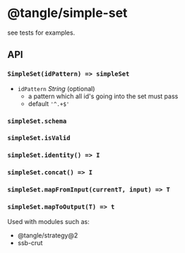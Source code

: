 # @tangle/simple-set

see tests for examples.

## API

### `SimpleSet(idPattern) => simpleSet`

- `idPattern` *String* (optional)
    - a pattern which all id's going into the set must pass
    - default `'^.+$'`

### `simpleSet.schema`
### `simpleSet.isValid`
### `simpleSet.identity() => I`
### `simpleSet.concat() => I`
### `simpleSet.mapFromInput(currentT, input) => T`
### `simpleSet.mapToOutput(T) => t`

Used with modules such as:
- @tangle/strategy@2
- ssb-crut
